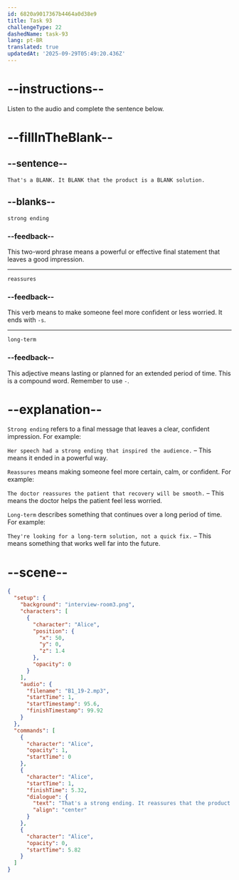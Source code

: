 ```yaml
---
id: 6820a9017367b4464a0d38e9
title: Task 93
challengeType: 22
dashedName: task-93
lang: pt-BR
translated: true
updatedAt: '2025-09-29T05:49:20.436Z'
---
```


<!-- (Audio) Alice: That's a strong ending. It reassures that the product is a long-term solution. -->

# --instructions--

Listen to the audio and complete the sentence below.

# --fillInTheBlank--

## --sentence--

`That's a BLANK. It BLANK that the product is a BLANK solution.`

## --blanks--

`strong ending`

### --feedback--

This two-word phrase means a powerful or effective final statement that leaves a good impression.

---

`reassures`

### --feedback--

This verb means to make someone feel more confident or less worried. It ends with `-s`.

---

`long-term`

### --feedback--

This adjective means lasting or planned for an extended period of time. This is a compound word. Remember to use `-`.

# --explanation--

`Strong ending` refers to a final message that leaves a clear, confident impression. For example:

`Her speech had a strong ending that inspired the audience.` – This means it ended in a powerful way.

`Reassures` means making someone feel more certain, calm, or confident. For example:

`The doctor reassures the patient that recovery will be smooth.` – This means the doctor helps the patient feel less worried.

`Long-term` describes something that continues over a long period of time. For example:

`They're looking for a long-term solution, not a quick fix.` – This means something that works well far into the future.

# --scene--

```json
{
  "setup": {
    "background": "interview-room3.png",
    "characters": [
      {
        "character": "Alice",
        "position": {
          "x": 50,
          "y": 0,
          "z": 1.4
        },
        "opacity": 0
      }
    ],
    "audio": {
      "filename": "B1_19-2.mp3",
      "startTime": 1,
      "startTimestamp": 95.6,
      "finishTimestamp": 99.92
    }
  },
  "commands": [
    {
      "character": "Alice",
      "opacity": 1,
      "startTime": 0
    },
    {
      "character": "Alice",
      "startTime": 1,
      "finishTime": 5.32,
      "dialogue": {
        "text": "That's a strong ending. It reassures that the product is a long-term solution.",
        "align": "center"
      }
    },
    {
      "character": "Alice",
      "opacity": 0,
      "startTime": 5.82
    }
  ]
}
```
